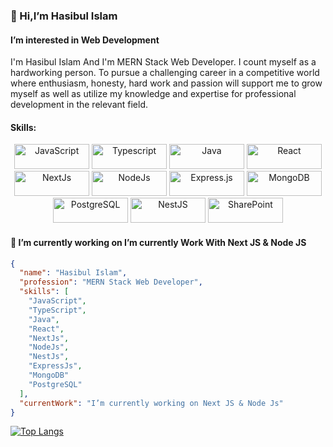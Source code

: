 ### 👋 Hi,I’m Hasibul Islam
####  I’m interested in Web Development
I'm Hasibul Islam And I'm MERN Stack Web Developer.
I count myself as a hardworking person. To pursue a challenging career in a competitive world where enthusiasm, honesty, hard work and passion will support me to grow myself as well as utilize my knowledge and expertise for professional development in the relevant field.

#### Skills:
<p align="center">
  <a href="https://developer.mozilla.org/en-US/docs/Web/JavaScript" target="_blank"><img src="https://img.shields.io/badge/JavaScript-F7DF1E.svg" alt="JavaScript" width="120" height="40" /></a>
  <a href="https://www.typescriptlang.org/" target="_blank"><img src="https://img.shields.io/badge/Typescript-007ACC.svg" alt="Typescript" width="120" height="40" /></a>
    <a href="https://www.java.com/" target="_blank"><img src="https://img.shields.io/badge/Java-007396.svg" alt="Java" width="120" height="40" /></a>
  <a href="https://reactjs.org/" target="_blank"><img src="https://img.shields.io/badge/React-61DAFB.svg" alt="React" width="120" height="40" /></a>
  <a href="https://nextjs.org/" target="_blank"><img src="https://img.shields.io/badge/Next.js-000000.svg" alt="NextJs" width="120" height="40" /></a>
  <a href="https://nodejs.org/" target="_blank"><img src="https://img.shields.io/badge/Node.js-339933.svg" alt="NodeJs" width="120" height="40" /></a>
  <a href="https://expressjs.com/" target="_blank"><img src="https://img.shields.io/badge/Express.js-000000.svg" alt="Express.js" width="120" height="40" /></a>
  <a href="https://www.mongodb.com/" target="_blank"><img src="https://img.shields.io/badge/MongoDB-47A248.svg" alt="MongoDB" width="120" height="40" /></a>
  <a href="https://www.postgresql.org/" target="_blank"><img src="https://img.shields.io/badge/PostgreSQL-336791.svg" alt="PostgreSQL" width="120" height="40" /></a>
  <a href="https://nestjs.com/" target="_blank"><img src="https://img.shields.io/badge/NestJS-E0234E.svg" alt="NestJS" width="120" height="40" /></a>
  <a href="https://developer.microsoft.com/en-us/sharepoint" target="_blank"><img src="https://img.shields.io/badge/SharePoint-0078D4.svg" alt="SharePoint" width="120" height="40" /></a>
</p>

#### 🔭 I’m currently working on  I’m currently Work With Next JS & Node JS

```json
{
  "name": "Hasibul Islam",
  "profession": "MERN Stack Web Developer",
  "skills": [
    "JavaScript",
    "TypeScript",
    "Java",
    "React",
    "NextJs",
    "NodeJs",
    "NestJs",
    "ExpressJs",
    "MongoDB"
    "PostgreSQL"
  ],
  "currentWork": "I’m currently working on Next JS & Node Js"
}
```


[![Top Langs](https://github-readme-stats.vercel.app/api/top-langs/?username=hasibul1670)](https://github.com/anuraghazra/github-readme-stats)







